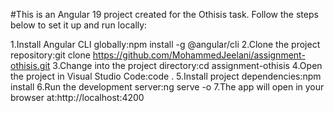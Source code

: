 
#This is an Angular 19 project created for the Othisis task. Follow the steps below to set it up and run locally:

1.Install Angular CLI globally:npm install -g @angular/cli
2.Clone the project repository:git clone https://github.com/MohammedJeelani/assignment-othisis.git
3.Change into the project directory:cd assignment-othisis
4.Open the project in Visual Studio Code:code .
5.Install project dependencies:npm install
6.Run the development server:ng serve -o
7.The app will open in your browser at:http://localhost:4200